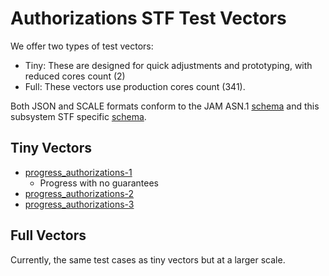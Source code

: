 # Authorizations STF Test Vectors

We offer two types of test vectors:

- Tiny: These are designed for quick adjustments and prototyping, with reduced cores count (2)
- Full: These vectors use production cores count (341).

Both JSON and SCALE formats conform to the JAM ASN.1 [schema](../jam-types-asn/jam-types.asn)
and this subsystem STF specific [schema](./authorizations.asn).

## Tiny Vectors

- [progress_authorizations-1](tiny/progress_authorizations-1.json)
  - Progress with no guarantees
- [progress_authorizations-2](tiny/progress_authorizations-2.json)
- [progress_authorizations-3](tiny/progress_authorizations-3.json)

## Full Vectors

Currently, the same test cases as tiny vectors but at a larger scale.
